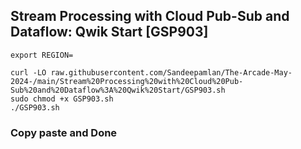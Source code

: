 ## Stream Processing with Cloud Pub-Sub and Dataflow: Qwik Start [GSP903]

```
export REGION=

curl -LO raw.githubusercontent.com/Sandeepamlan/The-Arcade-May-2024-/main/Stream%20Processing%20with%20Cloud%20Pub-Sub%20and%20Dataflow%3A%20Qwik%20Start/GSP903.sh
sudo chmod +x GSP903.sh
./GSP903.sh

```

### Copy paste and Done
